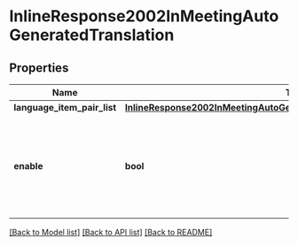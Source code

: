 # InlineResponse2002InMeetingAutoGeneratedTranslation

## Properties
Name | Type | Description | Notes
------------ | ------------- | ------------- | -------------
**language_item_pair_list** | [**InlineResponse2002InMeetingAutoGeneratedTranslationLanguageItemPairList**](InlineResponse2002InMeetingAutoGeneratedTranslationLanguageItemPairList.md) |  | [optional] 
**enable** | **bool** | The option for participants to enable the automated translation captions in meetings. | [optional] 

[[Back to Model list]](../README.md#documentation-for-models) [[Back to API list]](../README.md#documentation-for-api-endpoints) [[Back to README]](../README.md)

